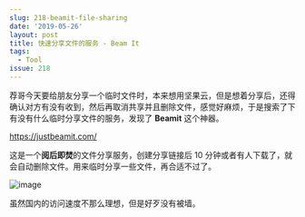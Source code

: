 ```yaml
---
slug: 218-beamit-file-sharing
date: '2019-05-26'
layout: post
title: 快速分享文件的服务 - Beam It
tags:
  - Tool
issue: 218
---
```


荐哥今天要给朋友分享一个临时文件时，本来想用坚果云，但是想着分享后，还得确认对方有没有收到，然后再取消共享并且删除文件，感觉好麻烦，于是搜索了下有没有什么临时分享文件的服务，发现了 **Beamit** 这个神器。

<https://justbeamit.com/>

这是一个**阅后即焚**的文件分享服务，创建分享链接后 10 分钟或者有人下载了，就会自动删除文件。用来临时分享一些文件，再合适不过了。

![image](https://github.com/greatghoul/greatghoul.github.io/assets/208966/f896d745-b185-412d-aca2-021ad9e41c0f)

虽然国内的访问速度不那么理想，但是好歹没有被墙。

